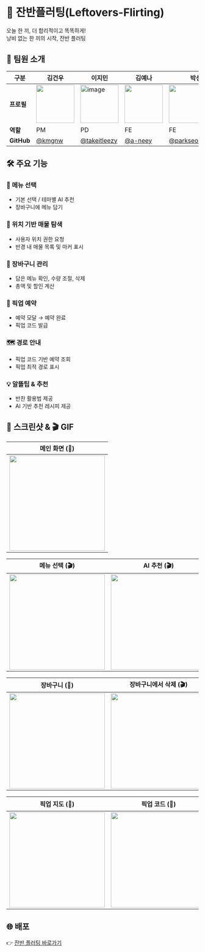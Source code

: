 # 🍱 잔반플러팅(Leftovers-Flirting)

오늘 한 끼, 더 합리적이고 똑똑하게! <br>
낭비 없는 한 끼의 시작, 잔반 플러팅


## 👥 팀원 소개

| 구분       | 김건우 | 이지민 | 김예나 | 박성훈 | 임혜정 | 천성진 |
|------------|--------|--------|--------|--------|--------|--------|
| **프로필** | <img src="https://avatars.githubusercontent.com/kmgnw" width="100" /> | <img width="100" height="100" alt="image" src="https://github.com/user-attachments/assets/a11522f9-cfb7-4ef8-8e89-4179afea5d77" /> | <img src="https://avatars.githubusercontent.com/a-neey" width="100" /> | <img src="https://avatars.githubusercontent.com/parkseonghun598" width="100" /> | <img src="https://avatars.githubusercontent.com/frombunny" width="100" /> | <img src="https://avatars.githubusercontent.com/oroi2009" width="100" /> |
| **역할**   | PM | PD | FE | FE | BE/AI | BE |
| **GitHub** | [@kmgnw](https://github.com/kmgnw) | [@takeitleezy](https://www.instagram.com/takeitleezi/) | [@a-neey](https://github.com/a-neey) | [@parkseonghun598](https://github.com/parkseonghun598) | [@frombunny](https://github.com/frombunny) | [@oroi2009](https://github.com/oroi2009) |



## 🛠 주요 기능

### 🍴 메뉴 선택
- 기본 선택 / 테마별 AI 추천
- 장바구니에 메뉴 담기

### 📍 위치 기반 매물 탐색
- 사용자 위치 권한 요청
- 반경 내 매물 목록 및 마커 표시

### 🛒 장바구니 관리
- 담은 메뉴 확인, 수량 조절, 삭제
- 총액 및 할인 계산

### 🚶 픽업 예약
- 예약 모달 → 예약 완료
- 픽업 코드 발급

### 🗺 경로 안내
- 픽업 코드 기반 예약 조회
- 픽업 최적 경로 표시

### 💡 알뜰팁 & 추천
- 반찬 활용법 제공
- AI 기반 추천 레시피 제공


## 📸 스크린샷 & 🎬 GIF

| 메인 화면 (📸) |
|----------------|
| <img src="https://github.com/AllDaySideProject/Frontend/blob/ef9b654fa965a9a3f9e7b72eae42a04d2281a125/src/assets/screenshots/main.png?raw=true" width="250" /> |

| 메뉴 선택 (🎬) | AI 추천 (🎬) | 지도에서 선택 (🎬) |
|----------------|--------------|------------------|
| <img src="https://github.com/AllDaySideProject/Frontend/blob/ef9b654fa965a9a3f9e7b72eae42a04d2281a125/src/assets/screenshots/menu1.gif?raw=true" width="250" /> | <img src="https://github.com/AllDaySideProject/Frontend/blob/ef9b654fa965a9a3f9e7b72eae42a04d2281a125/src/assets/screenshots/ai.gif?raw=true" width="250" /> | <img src="https://github.com/AllDaySideProject/Frontend/blob/ef9b654fa965a9a3f9e7b72eae42a04d2281a125/src/assets/screenshots/map.gif?raw=true" width="250" /> |

| 장바구니 (📸) | 장바구니에서 삭제 (🎬) |
|---------------|---------------------------|
| <img src = "https://github.com/AllDaySideProject/Frontend/blob/ef9b654fa965a9a3f9e7b72eae42a04d2281a125/src/assets/screenshots/cart.png?raw=true" width = "250" /> | <img src = "https://github.com/AllDaySideProject/Frontend/blob/ef9b654fa965a9a3f9e7b72eae42a04d2281a125/src/assets/screenshots/cart-delete.gif?raw=true" width = "250" /> |

| 픽업 지도 (📸) | 픽업 코드 (📸) | 알뜰팁 (🎬) |
|--------------------|----------------|-------------|
| <img src = "https://github.com/AllDaySideProject/Frontend/blob/ef9b654fa965a9a3f9e7b72eae42a04d2281a125/src/assets/screenshots/pickup-map.png?raw=true" width = "250" /> | <img src = "https://github.com/AllDaySideProject/Frontend/blob/ef9b654fa965a9a3f9e7b72eae42a04d2281a125/src/assets/screenshots/pickup-code.png?raw=true" width = "250" /> | <img src = "https://github.com/AllDaySideProject/Frontend/blob/ef9b654fa965a9a3f9e7b72eae42a04d2281a125/src/assets/screenshots/tip.gif?raw=true" width = "250" /> |


## 🌐 배포
👉 [잔반 플러팅 바로가기](https://jf-frontend.vercel.app)
